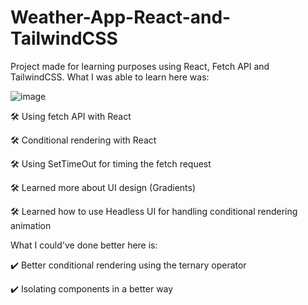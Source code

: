 # Weather-App-React-and-TailwindCSS
Project made for learning purposes using React, Fetch API and TailwindCSS. What I was able to learn here was:

![image](https://user-images.githubusercontent.com/87947841/217677129-26394a88-11e3-4180-98bf-4fbccc5efa0c.png)


🛠️ Using fetch API with React

🛠️ Conditional rendering with React

🛠️ Using SetTimeOut for timing the fetch request

🛠️ Learned more about UI design (Gradients)

🛠️ Learned how to use Headless UI for handling conditional rendering animation

What I could've done better here is:

✔️ Better conditional rendering using the ternary operator

✔️ Isolating components in a better way
